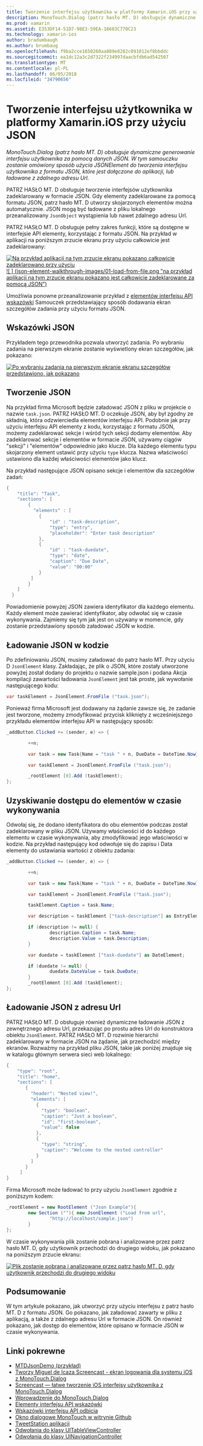 ```yaml
---
title: Tworzenie interfejsu użytkownika w platformy Xamarin.iOS przy użyciu JSON
description: MonoTouch.Dialog (patrz hasło MT. D) obsługuje dynamiczne generowanie interfejsu użytkownika za pomocą danych JSON. W tym samouczku zostanie omówiony sposób użycia JSONElement do tworzenia interfejsu użytkownika z formatu JSON, które jest dołączone do aplikacji, lub ładowane z zdalnego adresu Url.
ms.prod: xamarin
ms.assetid: E353DF14-51D7-98E3-59EA-16683C770C23
ms.technology: xamarin-ios
author: bradumbaugh
ms.author: brumbaug
ms.openlocfilehash: f9ba2cce1650260aa889e8282c091012ef8bbddc
ms.sourcegitcommit: ea1dc12a3c2d7322f234997daacbfdb6ad542507
ms.translationtype: MT
ms.contentlocale: pl-PL
ms.lasthandoff: 06/05/2018
ms.locfileid: "34790656"
---
```

# <a name="using-json-to-create-a-user-interface-in-xamarinios"></a>Tworzenie interfejsu użytkownika w platformy Xamarin.iOS przy użyciu JSON

_MonoTouch.Dialog (patrz hasło MT. D) obsługuje dynamiczne generowanie interfejsu użytkownika za pomocą danych JSON. W tym samouczku zostanie omówiony sposób użycia JSONElement do tworzenia interfejsu użytkownika z formatu JSON, które jest dołączone do aplikacji, lub ładowane z zdalnego adresu Url._

PATRZ HASŁO MT. D obsługuje tworzenie interfejsów użytkownika zadeklarowany w formacie JSON. Gdy elementy zadeklarowane za pomocą formatu JSON, patrz hasło MT. D utworzy skojarzonych elementów można automatycznie. JSON mogą być ładowane z pliku lokalnego przeanalizowany `JsonObject` wystąpienia lub nawet zdalnego adresu Url.

PATRZ HASŁO MT. D obsługuje pełny zakres funkcji, które są dostępne w interfejsie API elementy, korzystając z formatu JSON. Na przykład w aplikacji na poniższym zrzucie ekranu przy użyciu całkowicie jest zadeklarowany:

[![](json-element-walkthrough-images/01-load-from-file.png "Na przykład aplikacji na tym zrzucie ekranu pokazano całkowicie zadeklarowano przy użyciu") ](json-element-walkthrough-images/01-load-from-file.png#lightbox) [ ![ ] (json-element-walkthrough-images/01-load-from-file.png "na przykład aplikacji na tym zrzucie ekranu pokazano jest całkowicie zadeklarowane za pomocą JSON")](json-element-walkthrough-images/01-load-from-file.png#lightbox)

Umożliwia ponowne przeanalizowanie przykład z [elementów interfejsu API wskazówki](~/ios/user-interface/monotouch.dialog/elements-api-walkthrough.md) Samouczek przedstawiający sposób dodawania ekran szczegółów zadania przy użyciu formatu JSON.

## <a name="json-walkthrough"></a>Wskazówki JSON

Przykładem tego przewodnika pozwala utworzyć zadania. Po wybraniu zadania na pierwszym ekranie zostanie wyświetlony ekran szczegółów, jak pokazano:

 [![](json-element-walkthrough-images/03-task-list.png "Po wybraniu zadania na pierwszym ekranie ekranu szczegółów przedstawiono, jak pokazano")](json-element-walkthrough-images/03-task-list.png#lightbox)

## <a name="creating-the-json"></a>Tworzenie JSON

Na przykład firma Microsoft będzie załadować JSON z pliku w projekcie o nazwie `task.json`. PATRZ HASŁO MT. D oczekuje JSON, aby był zgodny ze składnią, która odzwierciedla elementów interfejsu API. Podobnie jak przy użyciu interfejsu API elementy z kodu, korzystając z formatu JSON, możemy zadeklarować sekcje i wśród tych sekcji dodamy elementów. Aby zadeklarować sekcje i elementów w formacie JSON, używamy ciągów "sekcji" i "elementów" odpowiednio jako klucze. Dla każdego elementu typu skojarzony element ustawić przy użyciu `type` klucza. Nazwa właściwości ustawiono dla każdej właściwości elementów jako klucz.

Na przykład następujące JSON opisano sekcje i elementów dla szczegółów zadań:

```csharp
{
    "title": "Task",
    "sections": [
        {
          "elements" : [
            {
                "id" : "task-description",
                "type": "entry",
                "placeholder": "Enter task description"
            },
            {
                "id" : "task-duedate",
                "type": "date",
                "caption": "Due Date",
                "value": "00:00"
            }
         ]
        }
    ]
  }
```

Powiadomienie powyżej JSON zawiera identyfikator dla każdego elementu. Każdy element może zawierać identyfikator, aby odwołać się w czasie wykonywania. Zajmiemy się tym jak jest on używany w momencie, gdy zostanie przedstawiony sposób załadować JSON w kodzie.

 <a name="Loading_the_JSON_in_Code" />


## <a name="loading-the-json-in-code"></a>Ładowanie JSON w kodzie

Po zdefiniowaniu JSON, musimy załadować do patrz hasło MT. Przy użyciu D `JsonElement` klasy. Zakładając, że plik o JSON, które zostały utworzone powyżej został dodany do projektu o nazwie sample.json i podana Akcja kompilacji zawartości ładowania `JsonElement` jest tak proste, jak wywołanie następującego kodu:

```csharp
var taskElement = JsonElement.FromFile ("task.json");
```

Ponieważ firma Microsoft jest dodawany na żądanie zawsze się, że zadanie jest tworzone, możemy zmodyfikować przycisk kliknięty z wcześniejszego przykładu elementów interfejsu API w następujący sposób:

```csharp
_addButton.Clicked += (sender, e) => {

        ++n;

        var task = new Task{Name = "task " + n, DueDate = DateTime.Now};

        var taskElement = JsonElement.FromFile ("task.json");

        _rootElement [0].Add (taskElement);
};
```

 <a name="Accessing_Elements_at_Runtime" />


## <a name="accessing-elements-at-runtime"></a>Uzyskiwanie dostępu do elementów w czasie wykonywania

Odwołaj się, że dodano identyfikatora do obu elementów podczas został zadeklarowany w pliku JSON. Używamy właściwości id do każdego elementu w czasie wykonywania, aby zmodyfikować jego właściwości w kodzie. Na przykład następujący kod odwołuje się do zapisu i Data elementy do ustawiania wartości z obiektu zadania:

```csharp
_addButton.Clicked += (sender, e) => {

        ++n;

        var task = new Task{Name = "task " + n, DueDate = DateTime.Now};

        var taskElement = JsonElement.FromFile ("task.json");

        taskElement.Caption = task.Name;

        var description = taskElement ["task-description"] as EntryElement;

        if (description != null) {
                description.Caption = task.Name;
                description.Value = task.Description;       
        }

        var duedate = taskElement ["task-duedate"] as DateElement;

        if (duedate != null) {                
                duedate.DateValue = task.DueDate;
        }
        _rootElement [0].Add (taskElement);
};
```

 <a name="Loading_JSON_from_a_Url" />


## <a name="loading-json-from-a-url"></a>Ładowanie JSON z adresu Url

PATRZ HASŁO MT. D obsługuje również dynamiczne ładowanie JSON z zewnętrznego adresu Url, przekazując po prostu adres Url do konstruktora obiektu `JsonElement`. PATRZ HASŁO MT. D rozwinie hierarchii zadeklarowany w formacie JSON na żądanie, jak przechodzić między ekranów. Rozważmy na przykład pliku JSON, takie jak poniżej znajduje się w katalogu głównym serwera sieci web lokalnego:

```csharp
{
    "type": "root",
    "title": "home",
    "sections": [
       {
         "header": "Nested view!",
         "elements": [
           {
             "type": "boolean",
             "caption": "Just a boolean",
             "id": "first-boolean",
             "value": false
           },
           {
             "type": "string",
             "caption": "Welcome to the nested controller"
           }
         ]
       }
     ]
}
```

Firma Microsoft może ładować to przy użyciu `JsonElement` zgodnie z poniższym kodem:

```csharp
_rootElement = new RootElement ("Json Example"){
        new Section (""){ new JsonElement ("Load from url",
                "http://localhost/sample.json")
        }
};
```

W czasie wykonywania plik zostanie pobrana i analizowane przez patrz hasło MT. D, gdy użytkownik przechodzi do drugiego widoku, jak pokazano na poniższym zrzucie ekranu:

 [![](json-element-walkthrough-images/04-json-web-example.png "Plik zostanie pobrana i analizowane przez patrz hasło MT. D, gdy użytkownik przechodzi do drugiego widoku")](json-element-walkthrough-images/04-json-web-example.png#lightbox)

 <a name="Summary" />


## <a name="summary"></a>Podsumowanie

W tym artykule pokazano, jak utworzyć przy użyciu interfejsu z patrz hasło MT. D z formatu JSON. Go pokazano, jak załadować zawarty w pliku z aplikacją, a także z zdalnego adresu Url w formacie JSON. On również pokazano, jak dostęp do elementów, które opisano w formacie JSON w czasie wykonywania.


## <a name="related-links"></a>Linki pokrewne

- [MTDJsonDemo (przykład)](https://developer.xamarin.com/samples/MTDJsonDemo/)
- [Tworzy Miguel de Icaza Screencast - ekran logowania dla systemu iOS z MonoTouch.Dialog](http://youtu.be/3butqB1EG0c)
- [Screencast — łatwe tworzenie iOS interfejsy użytkownika z MonoTouch.Dialog](http://youtu.be/j7OC5r8ZkYg)
- [Wprowadzenie do MonoTouch.Dialog](~/ios/user-interface/monotouch.dialog/index.md)
- [Elementy interfejsu API wskazówki](~/ios/user-interface/monotouch.dialog/elements-api-walkthrough.md)
- [Wskazówki interfejsu API odbicia](~/ios/user-interface/monotouch.dialog/reflection-api-walkthrough.md)
- [Okno dialogowe MonoTouch w witrynie Github](https://github.com/migueldeicaza/MonoTouch.Dialog)
- [TweetStation aplikacji](https://github.com/migueldeicaza/TweetStation)
- [Odwołania do klasy UITableViewController](http://developer.apple.com/library/ios/#DOCUMENTATION/UIKit/Reference/UITableViewController_Class/Reference/Reference.html)
- [Odwołania do klasy UINavigationController](http://developer.apple.com/library/ios/#documentation/UIKit/Reference/UINavigationController_Class/Reference/Reference.html)
